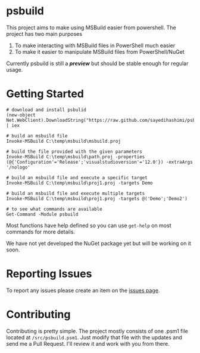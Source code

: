 psbuild
=======

This project aims to make using MSBuild easier from powershell. The project has two main purposes

1. To make interacting with MSBuild files in PowerShell much easier
1. To make it easier to manipulate MSBuild files from PowerShell/NuGet

Currently psbuild is still a ***preview*** but should be stable enough for regular usage.

# Getting Started

```
# download and install psbulid
(new-object Net.WebClient).DownloadString("https://raw.github.com/sayedihashimi/psbuild/master/src/GetPSBuild.ps1") | iex

# build an msbuild file
Invoke-MSBuild C:\temp\msbuild\msbuild.proj

# build the file provided with the given parameters
Invoke-MSBuild C:\temp\msbuild\path.proj -properties (@{'Configuration'='Release';'visualstudioversion'='12.0'}) -extraArgs '/nologo'

# build an msbuild file and execute a specific target
Invoke-MSBuild C:\temp\msbuild\proj1.proj -targets Demo

# build an msbuild file and execute multiple targets
Invoke-MSBuild C:\temp\msbuild\proj1.proj -targets @('Demo';'Demo2')

# to see what commands are available
Get-Command -Module psbuild

```

Most functions have help defined so you can use ```get-help``` on most commands for more details.

We have not yet developed the NuGet package yet but will be working on it soon.

# Reporting Issues
To report any issues please create an item on the [issues page](https://github.com/sayedihashimi/psbuild/issues/new).

# Contributing
Contributing is pretty simple. The project mostly consists of one .psm1 file located at ```/src/psbuild.psm1```. Just modify that file with the updates and send me a Pull Request. I'll review it and work with you from there.